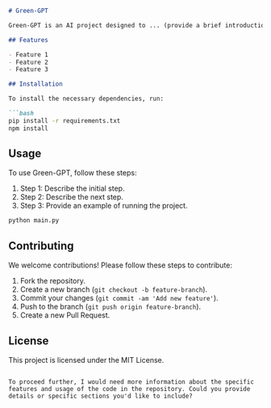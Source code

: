 ```markdown
# Green-GPT

Green-GPT is an AI project designed to ... (provide a brief introduction).

## Features

- Feature 1
- Feature 2
- Feature 3

## Installation

To install the necessary dependencies, run:

```bash
pip install -r requirements.txt
npm install
```

## Usage

To use Green-GPT, follow these steps:

1. Step 1: Describe the initial step.
2. Step 2: Describe the next step.
3. Step 3: Provide an example of running the project.

```bash
python main.py
```

## Contributing

We welcome contributions! Please follow these steps to contribute:

1. Fork the repository.
2. Create a new branch (`git checkout -b feature-branch`).
3. Commit your changes (`git commit -am 'Add new feature'`).
4. Push to the branch (`git push origin feature-branch`).
5. Create a new Pull Request.

## License

This project is licensed under the MIT License.

```

To proceed further, I would need more information about the specific features and usage of the code in the repository. Could you provide details or specific sections you'd like to include?
